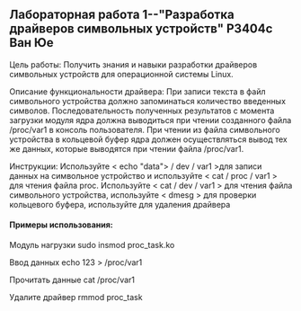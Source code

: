## Лабораторная работа 1--"Разработка драйверов символьных устройств" P3404c Ван Юе

 

Цель работы: Получить знания и навыки разработки драйверов символьных устройств для операционной системы Linux.

 

Описание функциональности драйвера: При записи текста в файл символьного устройства должно запоминаться количество введенных символов. Последовательность полученных результатов с момента загрузки модуля ядра должна выводиться при чтении созданного файла /proc/var1 в консоль пользователя. При чтении из файла символьного устройства в кольцевой буфер ядра должен осуществляться вывод тех же данных, которые выводятся при чтении файла /proc/var1.

 

Инструкции: Используйте < echo "data"> / dev / var1 >для записи данных на символьное устройство и используйте < cat / proc / var1 > для чтения файла proc. Используйте < cat / dev / var1 > для чтения файла символьного устройства, используйте < dmesg > для проверки кольцевого буфера, используйте для удаления драйвера

 

#### Примеры использования:

 Модуль нагрузки sudo insmod proc_task.ko

Ввод данных echo 123 > /proc/var1

Прочитать данные cat /proc/var1

Удалите драйвер rmmod proc_task
